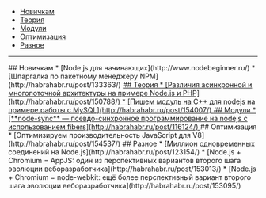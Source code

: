 * [Новичкам](#tobeginner)
* [Теория](#theory)
* [Модули](#modules)
* [Оптимизация](#optimization)
* [Разное](#custom)

***
<a name="tobeginner" />
## Новичкам
* [Node.js для начинающих](http://www.nodebeginner.ru/)
* [Шпаргалка по пакетному менеджеру NPM](http://habrahabr.ru/post/133363/)

<a href="theory" />
## Теория
* [Различия асинхронной и многопоточной архитектуры на примере Node.js и PHP](http://habrahabr.ru/post/150788/)
* [Пишем модуль на C++ для nodejs на примере работы с MySQL](http://habrahabr.ru/post/154007/)

<a href="modules" />
## Модули
* [**node-sync** — псевдо-синхронное программирование на nodejs с использованием fibers](http://habrahabr.ru/post/116124/)

<a name="optimization" />
## Оптимизация
* [Оптимизируем производительность JavaScript для V8](http://habrahabr.ru/post/154537/)

<a name="custom" />
## Разное
* [Миллион одновременных соединений на Node.js](http://habrahabr.ru/post/123154/)
* [Node.js + Chromium = AppJS: один из перспективных вариантов второго шага эволюции веборазработчика](http://habrahabr.ru/post/153013/)
* [Node.js + Chromium = node-webkit: ещё более перспективный вариант второго шага эволюции веборазработчика](http://habrahabr.ru/post/153095/)